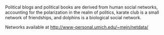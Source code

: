 Political blogs and political books are derived from human social networks, accounting for the polarization in the realm of politics, karate club is a small network of friendships, and dolphins is a biological social network.

Networks available at http://www-personal.umich.edu/~mejn/netdata/